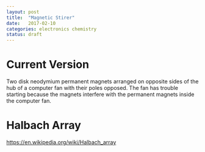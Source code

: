 ```yaml
---
layout: post
title:  "Magnetic Stirer"
date:   2017-02-10
categories: electronics chemistry
status: draft
---
```


# Current Version

Two disk neodymium permanent magnets arranged on opposite sides of the hub of a computer fan with their poles opposed. The fan has trouble starting because the magnets interfere with the permanent magnets inside the computer fan.

# Halbach Array
https://en.wikipedia.org/wiki/Halbach_array
